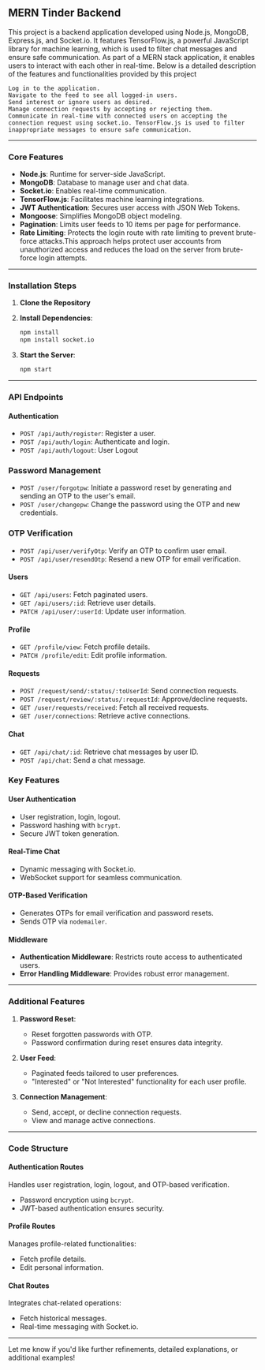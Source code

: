 
## **MERN Tinder Backend**

This project is a backend application developed using Node.js, MongoDB, Express.js, and Socket.io. It features TensorFlow.js, a powerful JavaScript library for machine learning, which is used to filter chat messages and ensure safe communication. As part of a MERN stack application, it enables users to interact with each other in real-time. Below is a detailed description of the features and functionalities provided by this project

    Log in to the application.
    Navigate to the feed to see all logged-in users.
    Send interest or ignore users as desired.
    Manage connection requests by accepting or rejecting them.
    Communicate in real-time with connected users on accepting the connection request using socket.io. TensorFlow.js is used to filter inappropriate messages to ensure safe communication.

---

### **Core Features**
- **Node.js**: Runtime for server-side JavaScript.
- **MongoDB**: Database to manage user and chat data.
- **Socket.io**: Enables real-time communication.
- **TensorFlow.js**: Facilitates machine learning integrations.
- **JWT Authentication**: Secures user access with JSON Web Tokens.
- **Mongoose**: Simplifies MongoDB object modeling.
- **Pagination**: Limits user feeds to 10 items per page for performance.
- **Rate Limiting**: Protects the login route with rate limiting to prevent brute-force attacks.This approach helps protect user accounts from unauthorized access and reduces the load on the server from brute-force login attempts.

---

### **Installation Steps**
1. **Clone the Repository**  

2. **Install Dependencies**:
   ```bash
   npm install
   npm install socket.io
   ```



4. **Start the Server**:
   ```bash
   npm start
   ```

---

### **API Endpoints**

#### **Authentication**
- `POST /api/auth/register`: Register a user.
- `POST /api/auth/login`: Authenticate and login.
-  `POST /api/auth/logout`: User Logout

### **Password Management**
- `POST /user/forgotpw`: Initiate a password reset by generating and sending an OTP to the user's email.
- `POST /user/changepw`: Change the password using the OTP and new credentials.

### **OTP Verification**

- `POST /api/user/verifyOtp`: Verify an OTP to confirm user email.
- `POST /api/user/resendOtp`: Resend a new OTP for email verification.

#### **Users**
- `GET /api/users`: Fetch paginated users.
- `GET /api/users/:id`: Retrieve user details.
- `PATCH /api/user/:userId`: Update user information.

#### **Profile**
- `GET /profile/view`: Fetch profile details.
- `PATCH /profile/edit`: Edit profile information.

#### **Requests**
- `POST /request/send/:status/:toUserId`: Send connection requests.
- `POST /request/review/:status/:requestId`: Approve/decline requests.
- `GET /user/requests/received`: Fetch all received requests.
- `GET /user/connections`: Retrieve active connections.

#### **Chat**
- `GET /api/chat/:id`: Retrieve chat messages by user ID.
- `POST /api/chat`: Send a chat message.


### **Key Features**

#### **User Authentication**
- User registration, login, logout.
- Password hashing with `bcrypt`.
- Secure JWT token generation.

#### **Real-Time Chat**
- Dynamic messaging with Socket.io.
- WebSocket support for seamless communication.

#### **OTP-Based Verification**
- Generates OTPs for email verification and password resets.
- Sends OTP via `nodemailer`.

#### **Middleware**
- **Authentication Middleware**: Restricts route access to authenticated users.
- **Error Handling Middleware**: Provides robust error management.

---

### **Additional Features**

1. **Password Reset**:
   - Reset forgotten passwords with OTP.
   - Password confirmation during reset ensures data integrity.

2. **User Feed**:
   - Paginated feeds tailored to user preferences.
   - "Interested" or "Not Interested" functionality for each user profile.

3. **Connection Management**:
   - Send, accept, or decline connection requests.
   - View and manage active connections.

---

### **Code Structure**

#### **Authentication Routes**
Handles user registration, login, logout, and OTP-based verification.
- Password encryption using `bcrypt`.
- JWT-based authentication ensures security.

#### **Profile Routes**
Manages profile-related functionalities:
- Fetch profile details.
- Edit personal information.

#### **Chat Routes**
Integrates chat-related operations:
- Fetch historical messages.
- Real-time messaging with Socket.io.

---

Let me know if you'd like further refinements, detailed explanations, or additional examples!
